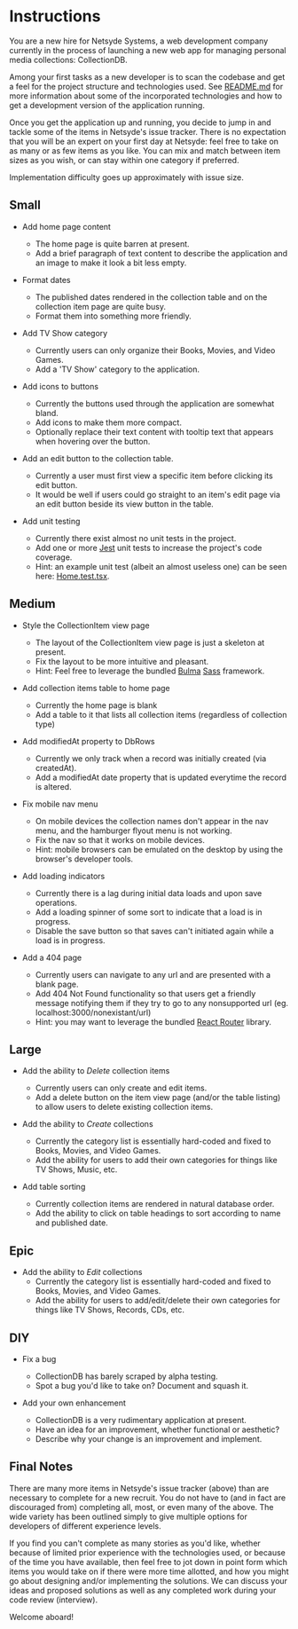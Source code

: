 # Instructions

You are a new hire for Netsyde Systems, a web development company currently in the process of launching a new web app for managing personal media collections: CollectionDB.  

Among your first tasks as a new developer is to scan the codebase and get a feel for the project structure and technologies used.  See [README.md](./README.md) for more information about some of the incorporated technologies and how to get a development version of the application running. 

Once you get the application up and running, you decide to jump in and tackle some of the items in Netsyde's issue tracker.  There is no expectation that you will be an expert on your first day at Netsyde: feel free to take on as many or as few items as you like.  You can mix and match between item sizes as you wish, or can stay within one category if preferred.  

Implementation difficulty goes up approximately with issue size.  

## Small

- Add home page content 
  - The home page is quite barren at present.  
  - Add a brief paragraph of text content to describe the application and an image to make it look a bit less empty. 

- Format dates 
  - The published dates rendered in the collection table and on the collection item page are quite busy.  
  - Format them into something more friendly. 

- Add TV Show category
  - Currently users can only organize their Books, Movies, and Video Games. 
  - Add a 'TV Show' category to the application. 

- Add icons to buttons
  - Currently the buttons used through the application are somewhat bland. 
  - Add icons to make them more compact. 
  - Optionally replace their text content with tooltip text that appears when hovering over the button. 

- Add an edit button to the collection table. 
  - Currently a user must first view a specific item before clicking its edit button. 
  - It would be well if users could go straight to an item's edit page via an edit button beside its view button in the table. 

- Add unit testing
  - Currently there exist almost no unit tests in the project. 
  - Add one or more [Jest] unit tests to increase the project's code coverage. 
  - Hint: an example unit test (albeit an almost useless one) can be seen here: [Home.test.tsx](./src/pages/Home.test.tsx).

## Medium

- Style the CollectionItem view page
  - The layout of the CollectionItem view page is just a skeleton at present. 
  - Fix the layout to be more intuitive and pleasant. 
  - Hint: Feel free to leverage the bundled [Bulma] [Sass] framework. 

- Add collection items table to home page
  - Currently the home page is blank
  - Add a table to it that lists all collection items (regardless of collection type)

- Add modifiedAt property to DbRows
  - Currently we only track when a record was initially created (via createdAt). 
  - Add a modifiedAt date property that is updated everytime the record is altered. 

- Fix mobile nav menu
  - On mobile devices the collection names don't appear in the nav menu, and the hamburger flyout menu is not working. 
  - Fix the nav so that it works on mobile devices. 
  - Hint: mobile browsers can be emulated on the desktop by using the browser's developer tools. 

- Add loading indicators
  - Currently there is a lag during initial data loads and upon save operations. 
  - Add a loading spinner of some sort to indicate that a load is in progress.
  - Disable the save button so that saves can't initiated again while a load is in progress. 

- Add a 404 page
  - Currently users can navigate to any url and are presented with a blank page. 
  - Add 404 Not Found functionality so that users get a friendly message notifying them if they try to go to any nonsupported url (eg. localhost:3000/nonexistant/url) 
  - Hint: you may want to leverage the bundled [React Router] library. 


## Large

- Add the ability to *Delete* collection items
  - Currently users can only create and edit items.
  - Add a delete button on the item view page (and/or the table listing) to allow users to delete existing collection items. 

- Add the ability to *Create* collections 
  - Currently the category list is essentially hard-coded and fixed to Books, Movies, and Video Games. 
  - Add the ability for users to add their own categories for things like TV Shows, Music, etc. 

- Add table sorting
  - Currently collection items are rendered in natural database order. 
  - Add the ability to click on table headings to sort according to name and published date. 


## Epic

- Add the ability to *Edit* collections
  - Currently the category list is essentially hard-coded and fixed to Books, Movies, and Video Games. 
  - Add the ability for users to add/edit/delete their own categories for things like TV Shows, Records, CDs, etc. 

## DIY

- Fix a bug
  - CollectionDB has barely scraped by alpha testing.  
  - Spot a bug you'd like to take on?  Document and squash it.  

- Add your own enhancement
  - CollectionDB is a very rudimentary application at present. 
  - Have an idea for an improvement, whether functional or aesthetic?  
  - Describe why your change is an improvement and implement.  

## Final Notes

There are many more items in Netsyde's issue tracker (above) than are necessary to complete for a new recruit.  You do not have to (and in fact are discouraged from) completing all, most, or even many of the above.  The wide variety has been outlined simply to give multiple options for developers of different experience levels.  

If you find you can't complete as many stories as you'd like, whether because of limited prior experience with the technologies used, or because of the time you have available, then feel free to jot down in point form which items you would take on if there were more time allotted, and how you might go about designing and/or implementing the solutions.  We can discuss your ideas and proposed solutions as well as any completed work during your code review (interview).  

Welcome aboard!


[Node.js]: https://nodejs.org/en/
[TypeScript]: https://www.typescriptlang.org/
[Create React App]: https://create-react-app.dev/
[React]: https://reactjs.org/
[React Router]: https://reactrouter.com/
[Jest]: https://jestjs.io/
[Toast UI Calendar]: https://ui.toast.com/tui-calendar/
[React Datepicker]: https://reactdatepicker.com/
[Bulma]: https://bulma.io/
[Sass]: https://sass-lang.com/
[React Datepicker]: https://reactdatepicker.com/
